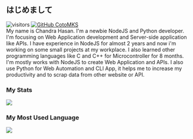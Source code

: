 ## はじめまして
![visitors](https://visitor-badge.laobi.icu/badge?page_id=CotoMKS)
[![GitHub CotoMKS](https://img.shields.io/github/followers/CotoMKS?label=follow&style=social)](https://github.com/CotoMKS)
<br>
My name is Chandra Hasan. I'm a newbie NodeJS and Python developer. I'm focusing on Web Application development and Server-side application like APIs. I have experience in NodeJS for almost 2 years and now i'm working on some small projects at my workplace. I also learned other programming languages like C and C++ for Microcontroller for 8 months. I'm mostly works with NodeJS to create Web Application and APIs. I also use Python for Web Automation and CLI App, it helps me to increase my productivity and to scrap data from other website or API.

### My Stats
<a href='https://github.com/CotoMKS/'> <img src='https://github-readme-stats.vercel.app/api?username=CotoMKS&count_private=true&show_icons=true&bg_color=52,1d2c75,6777cc,162670&title_color=0e1845&text_color=ffffff&hide_border=true&icon_color=ffffff&hide=contribs,prs&count_private=true&include_all_commits=true'> </a>

### My Most Used Language
<a href='https://github.com/CotoMKS/'> <img src='https://github-readme-stats.vercel.app/api/top-langs/?username=CotoMKS&bg_color=52,1d2c75,6777cc,162670&title_color=0e1845&text_color=ffffff&hide_border=true&icon_color=ffffff'> </a>
